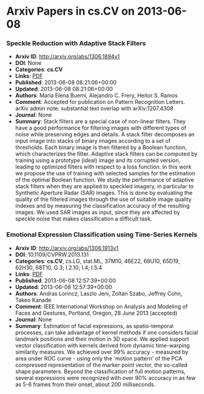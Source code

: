 # Arxiv Papers in cs.CV on 2013-06-08
### Speckle Reduction with Adaptive Stack Filters
- **Arxiv ID**: http://arxiv.org/abs/1306.1894v1
- **DOI**: None
- **Categories**: **cs.CV**
- **Links**: [PDF](http://arxiv.org/pdf/1306.1894v1)
- **Published**: 2013-06-08 08:21:06+00:00
- **Updated**: 2013-06-08 08:21:06+00:00
- **Authors**: María Elena Buemi, Alejandro C. Frery, Heitor S. Ramos
- **Comment**: Accepted for publication on Pattern Recognition Letters. arXiv admin
  note: substantial text overlap with arXiv:1207.4308
- **Journal**: None
- **Summary**: Stack filters are a special case of non-linear filters. They have a good performance for filtering images with different types of noise while preserving edges and details. A stack filter decomposes an input image into stacks of binary images according to a set of thresholds. Each binary image is then filtered by a Boolean function, which characterizes the filter. Adaptive stack filters can be computed by training using a prototype (ideal) image and its corrupted version, leading to optimized filters with respect to a loss function. In this work we propose the use of training with selected samples for the estimation of the optimal Boolean function. We study the performance of adaptive stack filters when they are applied to speckled imagery, in particular to Synthetic Aperture Radar (SAR) images. This is done by evaluating the quality of the filtered images through the use of suitable image quality indexes and by measuring the classification accuracy of the resulting images. We used SAR images as input, since they are affected by speckle noise that makes classification a difficult task.



### Emotional Expression Classification using Time-Series Kernels
- **Arxiv ID**: http://arxiv.org/abs/1306.1913v1
- **DOI**: 10.1109/CVPRW.2013.131
- **Categories**: **cs.CV**, cs.LG, stat.ML, 37M10, 46E22, 68U10, 65D19, 62H30, 68T10, G.3; I.2.10; I.4; I.5.4
- **Links**: [PDF](http://arxiv.org/pdf/1306.1913v1)
- **Published**: 2013-06-08 12:57:39+00:00
- **Updated**: 2013-06-08 12:57:39+00:00
- **Authors**: Andras Lorincz, Laszlo Jeni, Zoltan Szabo, Jeffrey Cohn, Takeo Kanade
- **Comment**: IEEE International Workshop on Analysis and Modeling of Faces and
  Gestures, Portland, Oregon, 28 June 2013 (accepted)
- **Journal**: None
- **Summary**: Estimation of facial expressions, as spatio-temporal processes, can take advantage of kernel methods if one considers facial landmark positions and their motion in 3D space. We applied support vector classification with kernels derived from dynamic time-warping similarity measures. We achieved over 99% accuracy - measured by area under ROC curve - using only the 'motion pattern' of the PCA compressed representation of the marker point vector, the so-called shape parameters. Beyond the classification of full motion patterns, several expressions were recognized with over 90% accuracy in as few as 5-6 frames from their onset, about 200 milliseconds.



